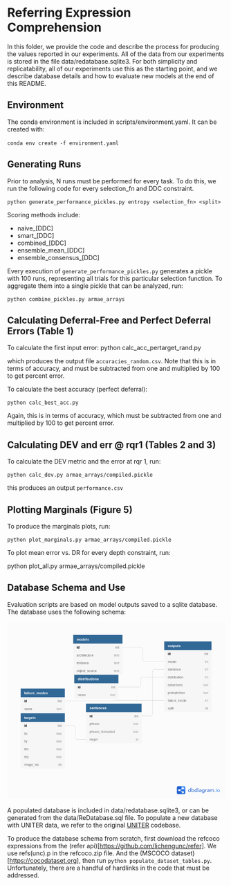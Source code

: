 # Referring Expression Comprehension
In this folder, we provide the code and describe the process for producing the values reported in our experiments. All of the data from our experiments is stored in the file data/redatabase.sqlite3. For both simplicity and replicatability, all of our experiments use this as the starting point, and we describe database details and how to evaluate new models at the end of this README.

## Environment
The conda environment is included in scripts/environment.yaml. It can be created with:

`conda env create -f environment.yaml`

## Generating Runs
Prior to analysis, N runs must be performed for every task. To do this, we run the following code for every selection_fn and DDC constraint. 

    python generate_performance_pickles.py entropy <selection_fn> <split>
 
 Scoring methods include:

 - naive\_[DDC]
 - smart\_[DDC]
 - combined\_[DDC]
 - ensemble\_mean\_[DDC]
 - ensemble\_consensus\_[DDC]

Every execution of `generate_performance_pickles.py` generates a pickle with 100 runs, representing all trials for this particular selection function. To aggregate them into a single pickle that can be analyzed, run:     
    
    python combine_pickles.py armae_arrays

## Calculating Deferral-Free and Perfect Deferral Errors (Table 1)
To calculate the first input error:
    python calc_acc_pertarget_rand.py

which produces the output file `accuracies_random.csv`. Note that this is in terms of accuracy, and must be subtracted from one and multiplied by 100 to get percent error.

To calculate the best accuracy (perfect deferral):
    
    python calc_best_acc.py

Again, this is in terms of accuracy, which must be subtracted from one and multiplied by 100 to get percent error. 

## Calculating DEV and err @ rqr1 (Tables 2 and 3)
To calculate the DEV metric and the error at rqr 1, run: 

    python calc_dev.py armae_arrays/compiled.pickle

this produces an output `performance.csv`


## Plotting Marginals (Figure 5)
To produce the marginals plots, run:

    python plot_marginals.py armae_arrays/compiled.pickle

To plot mean error vs. DR for every depth constraint, run:

   python plot\_all.py armae\_arrays/compiled.pickle

## Database Schema and Use
Evaluation scripts are based on model outputs saved to a sqlite database. The database uses the following schema:

![Schema](documentation/re_eval_schema.png)

A populated database is included in data/redatabase.sqlite3, or can be generated from the data/ReDatabase.sql file. To populate a new database with UNITER data, we refer to the original [UNITER](https://www.github.com/chenrocks/UNITER) codebase.

To produce the database schema from scratch, first download the refcoco expressions from the (refer api)[https://github.com/lichengunc/refer]. We use refs(unc).p in the refcoco.zip file. And the (MSCOCO dataset)[https://cocodataset.org], then run ``python populate_dataset_tables.py``. Unfortunately, there are a handful of hardlinks in the code that must be addressed.
